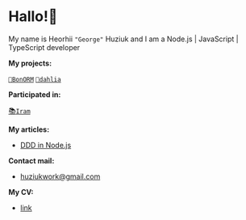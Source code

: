 # Hallo!👋

My name is Heorhii `"George"` Huziuk and I am a Node.js | JavaScript | TypeScript developer

**My projects:**

[`🔵BonORM`](https://www.npmjs.com/package/bonorm) 
[`🌸dahlia`](https://www.npmjs.com/package/dahlia-concurrency)

**Participated in:**

[📚`Iram`](https://github.com/iram-test/iram-backend)

**My articles:** 
* [DDD in Node.js](https://github.com/hhuziuk/ddd-nodejs.git)

**Contact mail:**
* huziukwork@gmail.com

**My CV:**
*  [link](https://github.com/hhuziuk/cv/blob/main/heorhii-huziuk-cv%20(2).pdf)
